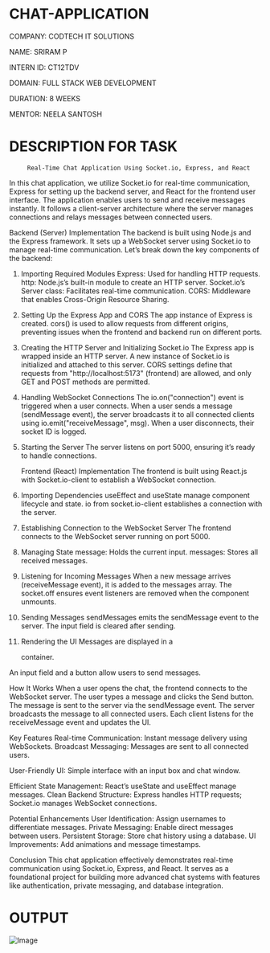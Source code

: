 # CHAT-APPLICATION

COMPANY: CODTECH IT SOLUTIONS

NAME: SRIRAM P

INTERN ID: CT12TDV

DOMAIN: FULL STACK WEB DEVELOPMENT

DURATION: 8 WEEKS

MENTOR: NEELA SANTOSH

# DESCRIPTION FOR TASK
         Real-Time Chat Application Using Socket.io, Express, and React
In this chat application, we utilize Socket.io for real-time communication, Express for setting up the backend server, and React for the frontend user interface. The application enables users to send and receive messages instantly. It follows a client-server architecture where the server manages connections and relays messages between connected users.

Backend (Server) Implementation
The backend is built using Node.js and the Express framework. It sets up a WebSocket server using Socket.io to manage real-time communication. Let’s break down the key components of the backend:

1. Importing Required Modules
Express: Used for handling HTTP requests.
http: Node.js’s built-in module to create an HTTP server.
Socket.io’s Server class: Facilitates real-time communication.
CORS: Middleware that enables Cross-Origin Resource Sharing.

2. Setting Up the Express App and CORS
   The app instance of Express is created.
cors() is used to allow requests from different origins, preventing issues when the frontend and backend run on different ports.

3. Creating the HTTP Server and Initializing Socket.io
   The Express app is wrapped inside an HTTP server.
A new instance of Socket.io is initialized and attached to this server.
CORS settings define that requests from "http://localhost:5173" (frontend) are allowed, and only GET and POST methods are permitted.

4. Handling WebSocket Connections
   The io.on("connection") event is triggered when a user connects.
When a user sends a message (sendMessage event), the server broadcasts it to all connected clients using io.emit("receiveMessage", msg).
When a user disconnects, their socket ID is logged.

5. Starting the Server
   The server listens on port 5000, ensuring it’s ready to handle connections.


   Frontend (React) Implementation
The frontend is built using React.js with Socket.io-client to establish a WebSocket connection.

1. Importing Dependencies
   useEffect and useState manage component lifecycle and state.
io from socket.io-client establishes a connection with the server.

2. Establishing Connection to the WebSocket Server
   The frontend connects to the WebSocket server running on port 5000.

3. Managing State
   message: Holds the current input.
messages: Stores all received messages.

4. Listening for Incoming Messages
   When a new message arrives (receiveMessage event), it is added to the messages array.
The socket.off ensures event listeners are removed when the component unmounts.

5. Sending Messages
   sendMessages emits the sendMessage event to the server.
The input field is cleared after sending.

6. Rendering the UI
   Messages are displayed in a <div> container.

An input field and a button allow users to send messages.

How It Works
When a user opens the chat, the frontend connects to the WebSocket server.
The user types a message and clicks the Send button.
The message is sent to the server via the sendMessage event.
The server broadcasts the message to all connected users.
Each client listens for the receiveMessage event and updates the UI.

Key Features
Real-time Communication: Instant message delivery using WebSockets.
Broadcast Messaging: Messages are sent to all connected users.

User-Friendly UI: Simple interface with an input box and chat window.

Efficient State Management: React’s useState and useEffect manage messages.
Clean Backend Structure: Express handles HTTP requests; Socket.io manages WebSocket connections.

Potential Enhancements
User Identification: Assign usernames to differentiate messages.
Private Messaging: Enable direct messages between users.
Persistent Storage: Store chat history using a database.
UI Improvements: Add animations and message timestamps.

Conclusion
This chat application effectively demonstrates real-time communication using Socket.io, Express, and React. It serves as a foundational project for building more advanced chat systems with features like authentication, private messaging, and database integration.

# OUTPUT
![Image](https://github.com/user-attachments/assets/7b6fda78-681f-406f-a0a5-de665bb035a7)
